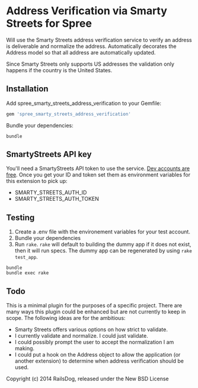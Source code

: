 Address Verification via Smarty Streets for Spree
=================================================

Will use the Smarty Streets address verification service to verify an address
is deliverable and normalize the address. Automatically decorates the Address
model so that all address are automatically updated.

Since Smarty Streets only supports US addresses the validation only happens
if the country is the United States.

Installation
------------

Add spree_smarty_streets_address_verification to your Gemfile:

```ruby
gem 'spree_smarty_streets_address_verification'
```

Bundle your dependencies:

```shell
bundle
```

## SmartyStreets API key
You'll need a SmartyStreets API token to use the service.  [Dev accounts are free](https://smartystreets.com/account/create).  Once you get your ID and token set them as environment variables for this extension to pick up:
* SMARTY_STREETS_AUTH_ID
* SMARTY_STREETS_AUTH_TOKEN

Testing
-------

1. Create a .env file with the environement variables for your test account.
2. Bundle your dependencies
3. Run `rake`. `rake` will default to building the dummy app if it does
   not exist, then it will run specs. The dummy app can be regenerated by
   using `rake test_app`.

```shell
bundle
bundle exec rake
```

Todo
----

This is a minimal plugin for the purposes of a specific project. There are many
ways this plugin could be enhanced but are not currently to keep in scope. The
following ideas are for the ambitious:

* Smarty Streets offers various options on how strict to validate.
* I currently validate and normalize. I could just validate.
* I could possibly prompt the user to accept the normalization I am making.
* I could put a hook on the Address object to allow the application (or another
  extension) to determine when address verification should be used.

Copyright (c) 2014 RailsDog, released under the New BSD License
